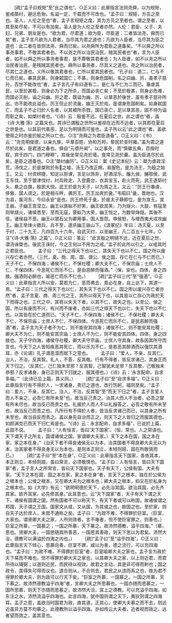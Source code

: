 <!-- { "loadSidebar": true } -->
　　[疏]“孟子曰规矩”至“此之谓也”。○正义曰：此章指言法则尧舜，以为规矩，鉴戒桀纣，避远危殆，名谥一定，千载而不可改也。“孟子曰：规矩，方员之至也。圣人，人伦之至也”者，孟子言规矩之度，其为方员之至者也。谓之至者，以其至矣尽矣，不可以有加矣。圣人是为人伦之至者亦然。人伦：君臣、父子、夫妇、兄弟、朋友是也。“欲为君，尽君道；欲为臣，尽臣道：二者皆法尧、舜而已矣”者，孟子言凡欲为人君者，当尽其为君之道也；凡欲为人臣者，当尽其为臣之道也：此二者在皆则法尧、舜而已矣。以尧舜所为君臣之道备矣。“不以舜之所以事尧事君，不敬其君者也。不以尧之所以治民治民，贼其民者也”者，言为人臣者，如不以舜之所以事尧者事君，是不尊敬其君者也；为人臣者，如不以尧之所以治民者治民，是残贼其民者也。舜所以事尧者，尽其义之道也。尧之所以治民者，尽其仁之道也。义所以敬其君者也，仁所以爱其民者也。“孔子曰：道二，仁与不仁而已矣。暴其民甚，则身弑国亡；不甚，则身危国削。名之曰幽、厉，虽孝子慈孙，百世不能改也”者，孟子言孔子有曰道有二，是仁与不仁为二而已。暴虐其民，以至於甚极，则身必为下之所杀，而国必丧亡矣；不至於极甚，则身必危难，而国必灭削，谥之曰幽、厉之君，既谥为幽、厉，以章恶於後世，虽有孝子慈孙所出，亦不能改此谥也。厉王但止於流彘，幽王灭於戏，是谓身危国削矣。如身弑国亡，而孟子不止归於人名者，以其被所杀戮，国已丧亡，足以章其恶，固不待为谥而彰之矣，如桀纣者也。“《诗》云：殷鉴不远，在夏后之世。此之谓也”者，盖《诗·大雅·荡》之篇文也。其诗已谓殷之世所以鉴视在近而不远者，以其即在夏后之世是也。以其前代善恶，足以为明镜而可鉴也。孟子所以云“此之谓也”者，盖欲使周之时亦鉴於殷之所以亡也。○注“尧舜之为君臣道备”。○正义曰：《书》云：“尧克明俊德，以亲九族，平章百姓，协和万邦，黎民於变时雍。”盖为君之道尽於此矣，是君道之备也。舜自“元德升闻”，以之事尧，而“慎徽五典，百揆时叙，宾于四门，四门穆穆”，其後坐常见尧於墙，食常见尧於羹。盖为臣道尽於此矣，是臣之道备也。○注“桀纣幽厉”。○正义曰：案《史记本纪》云：桀为虐政淫荒，汤伐之，於是桀败於有之墟，汤王乃改正朔，易服色，是为汤王，为殷之始王。又云：纣资辨捷，知足以拒谏，言足以饰非，好酒淫乐，醢九侯，脯鄂侯，武王东伐，至于盟津伐纣，纣兵败走，入登鹿台，衣其宝玉，赴火而死，武王遂斩纣头，悬之白旗，殷民大悦，武王於是为天子，以为周之王。又云：“厉王行暴虐，侈傲，国人谤之。於是相与畔，袭厉王。厉王出奔於彘。”韦昭曰“彘，晋地也。汉为县，属河东，今曰永安”是也。厉王终死于彘，於是太子静即位，是为宣王。宣王崩，子幽王宫涅立。幽王以褒姒不好笑，幽王欲其笑，乃为燧火、大鼓，有寇至则举燧火，诸侯悉至，至而无寇，褒姒乃大笑，幽王悦之，为数举烽燧。其後不信，诸侯益不至。幽王以虢石父为卿用事，国人皆怨。申侯怒，与缯西夷犬戎攻幽王。幽王举烽火徵兵，兵不至，遂杀幽王骊山下。《汲冢纪》年曰：汤灭夏，以至于纣，二十九王，凡四百九十六年。自武灭纣，以至幽王，凡二百五十七年。○注“《诗·大雅·荡》之篇”。○正义曰：笺云：“此言殷之明镜不远，近在夏后之世，谓汤诛桀也。後武王诛纣，今之王何以不用为之戒。”孟子於此所以引之，以戒其时之君臣也。
　　孟子曰：“三代之得天下也以仁，其失天下也以不仁。国之所以废兴存亡者亦然。（三代，夏、商、周。国，谓公、侯之国，存亡在仁与不仁而已。）天子不仁，不保四海；诸侯不仁，不保社稷；卿大夫不仁，不保宗庙；士庶人不仁，不保四体。今恶死亡而乐不仁，是由恶醉而强酒。”（保，安也。四体，身之四肢。强酒则必醉也，喻恶亡而乐不仁也。）
　　[疏]“孟子曰三代”至“强酒”。○正义曰：此章指言人所以安，莫若为仁，恶而弗去，患必在身，自上达下，其道一焉。“孟子曰：三代之得天下也以仁，其失天下也以不仁。国之所以废兴存亡者亦然”者，孟子言夏、商、周三代之王，其所以得天下也，以其皆以仁存心为政於天下而得之也。三代之中，其有以失天下者，以其不仁，故失之也。以至公、侯之国，所以有废而不兴，有兴而不废者，亦如三代之得天下也以仁，失天下也以不仁也。以其皆在於仁道而已。“天子不仁，不保四海；诸侯不仁，不保社稷；卿大夫不仁，不保宗庙；士庶人不仁，不保四体。今恶死亡而乐不仁，是犹恶醉而强酒”者，孟子言为天子者不为仁，则不能安其四海；诸侯不仁，则不能安其社稷；卿大夫不为仁，则不能安其宗庙；士庶人不为仁，则不能安其四体。四体，身之四肢也。天子守四海，诸侯守社稷，卿大夫守宗庙，士庶人守其身，故各因其所守而言也。今天下之人皆知疾恶其死亡，而以乐为不仁，是若恶其醉酒而以强饮其酒耳，亦《论语》孔子谓恶湿而居下之意也。
　　孟子曰：“爱人，不亲，反其仁。治人，不治，反其智。礼人，不答，反其敬。行有不得者，皆反求诸己，其身正而天下归之。（反其仁，己仁独未至邪？反其智，己智犹未足邪？反其敬，己敬独未恭邪？反求诸身，身已正则天下归就之，服其德也。）《诗》云：‘永言配命，自求多福。’”（此诗已见上篇，其义同。）
　　[疏]“孟子曰”至“自求多福”。○正义曰：此章指言行有不得於人，一求诸身，责已之道也，改行饬躬，福则至矣。“孟子曰：爱人，不亲，反其仁。治人，不治，反其智”至“而天下归之”者，孟子言爱人而人不亲之，必吾仁有所未至“也，故当反己责之。治其人而人不治者，必吾之智有所未尽也，故当反已而责之也。礼接於人而人不以礼报答之，必吾之敬有所未至也，故当反己而责之也。凡所行有不得於人者，皆当反求诸己而已，以其身之所有未至也，故当自反而责之。盖以身先自治而正之，则天下之人皆归之而服其德也。如颜渊克已而天下归仁焉是也。“《诗》云：永言配命，自求多福”，已说於上篇，此固不说。
　　孟子曰：“人有恒言，皆曰‘天下国家’。（恒，常也。人之常语也。天下谓天子之所主，国谓诸侯之国，家谓卿大夫家。）天下之本在国，国之本在家，家之本在身。”（治天下者不得良诸侯无以为本，治其国者不得良卿大夫无以为本，治其家者不得良身无以为本也。是则本正则立，本倾则踣，固在所敬慎而已。）
　　[疏]“孟子曰”至“本在身”。○正义曰：此章指言天下国家，各依其本，本正则立，本倾则踣，虽曰常言，必须敬慎也。“孟子曰：人有恒言，皆曰天下国家”者，孟子言人之所常言，皆曰天下国家也。天子有天下，公侯有国，大夫有家。“天下之本在国，国之本在家，家之本在身”者，言天下之根本，独在於公侯为之根本也；公侯之根本，又在卿大夫为之根本也；卿大夫之根本，抑又在於私身为之根本也。如《大学》有云：“欲明明德於天下，必先治其国。欲治其国，必先齐其家。欲齐其家，必先修其身。”此其意也。云“天下国家”者，天子有天下谓之天下，诸侯有国谓之国。然有国者不可以称天下，有天下者或可以称国，故诸侯谓之邦国，天子谓之王国。国家文从或，又从国，为其或之也，故国之也。至於家，则自天子达於庶人，未尝不通称之矣。孟子曰：“为政不难，不得罪於巨室。（巨室，大家也。谓贤卿大夫之家，人所则效者。言不难者，但不使巨室罪之，则善也。）巨室之所慕，一国慕之；一国之所慕，天下慕之。故沛然德教，溢乎四海。”（慕，思也。贤卿大夫，一国思随其所善恶，一国思其善政，则天下思以为君矣。沛然大治，德教可以满溢於四海之内也。）
　　[疏]“孟子曰”至“溢乎四海”。○正义曰：此章指言天下倾心，思慕向善，巨室不罪，咸以为表，德之流行，可以充四海也。“孟子曰：为政不难，不得罪於巨室”者，巨室喻卿大夫之家也，孟子言为政於天下易而不难也，但不得罪於卿大夫之家也，以其卿大夫之家，以上则近君，而君所待以辅弼；以道则近民，而民待以视效。故君之言动，其是非可得而剌也；国之政令，其得失可得而议也。道合则从，不合则去，君民之从违而系之也，故为君不得罪於卿大夫，则为政可以行天下矣。“巨室之所慕，一国慕之。一国之所慕，天下慕之。故沛然德教溢乎四海”者，言卿大夫之所思慕也，一国亦随而思慕之，一国所思慕，则天下亦随而思慕之，故沛然大洽，其上之德教，可以充溢乎四海，如东注之水，沛然流溢乎四海也。此言四海，犹中国则谓之天下，夷狄则谓之四海耳。孟子之意，盖欲当时国君为政，直其道，正其心，使卿大夫慕之而不去，则远近虽异方莫不均慕之。此德教所以溢乎四海，亦如传云大夫者，近者视而效之，远者望而效之，盖其意也。
